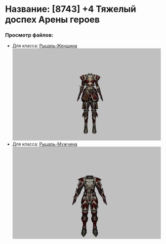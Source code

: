 # Название: [8743] +4 Тяжелый доспех Арены героев

### Просмотр файлов:
- Для класса: [Рыцарь-Женщина](Рыцарь-Женщина)
![p010031.png](Рыцарь-Женщина/p010031.png)
- Для класса: [Рыцарь-Мужчина](Рыцарь-Мужчина)
![p000031.png](Рыцарь-Мужчина/p000031.png)
